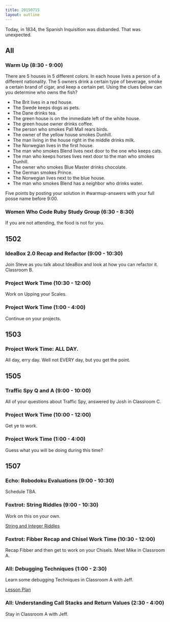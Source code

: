 ```yaml
---
title: 20150715
layout: outline
---
```


Today, in 1834, the Spanish Inquisition was disbanded. That was unexpected.

## All

### Warm Up (8:30 - 9:00)

There are 5 houses in 5 different colors. In each house lives a person of a different nationality. The 5 owners drink a certain type of beverage, smoke a certain brand of cigar, and keep a certain pet. Using the clues below can you determine who owns the fish?

* The Brit lives in a red house.
* The Swede keeps dogs as pets.
* The Dane drinks tea.
* The green house is on the immediate left of the white house.
* The green house owner drinks coffee.
* The person who smokes Pall Mall rears birds.
* The owner of the yellow house smokes Dunhill.
* The man living in the house right in the middle drinks milk.
* The Norwegian lives in the first house.
* The man who smokes Blend lives next door to the one who keeps cats.
* The man who keeps horses lives next door to the man who smokes Dunhill.
* The owner who smokes Blue Master drinks chocolate.
* The German smokes Prince.
* The Norwegian lives next to the blue house.
* The man who smokes Blend has a neighbor who drinks water.

Five points by posting your solution in #warmup-answers with your full posse name before 9:00.

### Women Who Code Ruby Study Group (6:30 - 8:30)

If you are not attending, the food is not for you.

## 1502

### IdeaBox 2.0 Recap and Refactor (9:00 - 10:30)

Join Steve as you talk about IdeaBox and look at how you can refactor it. Classroom B.

### Project Work Time (10:30 - 12:00)

Work on Upping your Scales.

### Project Work Time (1:00 - 4:00)

Continue on your projects.


## 1503

### Project Work Time: ALL DAY.

All day, erry day. Well not EVERY day, but you get the point.


## 1505 

### Traffic Spy Q and A (9:00 - 10:00)

All of your questions about Traffic Spy, answered by Josh in Classroom C.

### Project Work Time (10:00 - 12:00)

Get ye to work.

### Project Work Time (1:00 - 4:00)

Guess what you will be doing during this time?


## 1507

### Echo: Robodoku Evaluations (9:00 - 10:30)

Schedule TBA.

### Foxtrot: String Riddles (9:00 - 10:30)

Work on this on your own. 

[String and Integer Riddles](https://github.com/turingschool/challenges/blob/master/string-and-integer-riddles.markdown)

### Foxtrot: Fibber Recap and Chisel Work Time (10:30 - 12:00)

Recap Fibber and then get to work on your Chisels. Meet Mike in Classroom A.

### All: Debugging Techniques (1:00 - 2:30)

Learn some debugging Techniques in Classroom A with Jeff.

[Lesson Plan](https://github.com/turingschool/lesson_plans/blob/master/ruby_01-object_oriented_programming_with_ruby/frames_call_stacks_and_exceptions.markdown)

### All: Understanding Call Stacks and Return Values (2:30 - 4:00)

Stay in Classroom A with Jeff.


